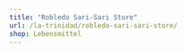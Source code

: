 ```yaml
---
title: "Robledo Sari-Sari Store"
url: /la-trinidad/robledo-sari-sari-store/
shop: Lebensmittel
---
```

